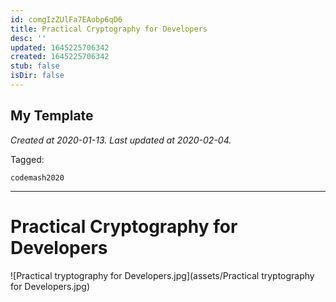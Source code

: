 ```yaml
---
id: comgIzZUlFa7EAobp6qD6
title: Practical Cryptography for Developers
desc: ''
updated: 1645225706342
created: 1645225706342
stub: false
isDir: false
---
```

My Template
---

_Created at 2020-01-13._
_Last updated at 2020-02-04._



Tagged: 
```
codemash2020
```


---

# Practical Cryptography for Developers


![Practical tryptography for Developers.jpg](assets/Practical tryptography for Developers.jpg)

